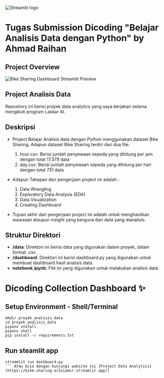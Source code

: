 <img src="https://user-images.githubusercontent.com/7164864/217935870-c0bc60a3-6fc0-4047-b011-7b4c59488c91.png" alt="Streamlit logo"></img>
# Tugas Submission Dicoding "Belajar Analisis Data dengan Python" by Ahmad Raihan

## Project Overview
![Bike Sharing Dashboard Streamlit Preview](https://github.com/ahmadraihan154/Submission-Dicoding1-Analis-Python/issues/1#issue-2901502957)

## Project Analisis Data

Repository ini berisi proyek data analytics yang saya kerjakan selama mengikuti program Laskar AI. 

## Deskripsi

- Project Belajar Analisis data dengan Python menggunakan dataset Bike Sharing. Adapun dataset Bike Sharing terdiri dari dua file:
    1. hour.csv: Berisi jumlah penyewaan sepeda yang dihitung per jam dengan total 17.379 data
    2. day.csv: Berisi jumlah penyewaan sepeda yang dihitung per hari dengan total 731 data

- Adapun Tahapan dari pengerjaan project ini adalah :
    1. Data Wrangling
    2. Exploratory Data Analysis (EDA)
    3. Data Visualization
    4. Creating Dashboard
 
-  Tujuan akhir dari pengerjaan project ini adalah untuk menghasilkan wawasan ataupun insight yang berguna dari data yang dianalisis.

## Struktur Direktori

- **/data**: Direktori ini berisi data yang digunakan dalam proyek, dalam format .csv .
- **/dashboard**: Direktori ini berisi dashboard.py yang digunakan untuk membuat dashboard hasil analisis data.
- **notebook.ipynb**: File ini yang digunakan untuk melakukan analisis data.

# Dicoding Collection Dashboard ✨

## Setup Environment - Shell/Terminal
```
mkdir proyek_analisis_data
cd proyek_analisis_data
pipenv install
pipenv shell
pip install -r requirements.txt
```
## Run steamlit app
```
streamlit run dashboard.py
``` Atau bisa dengan kunjungi website ini [Project Data Analytics](https://bike-sharing-ariniamsr.streamlit.app/)

